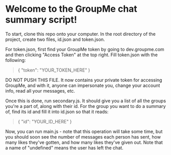 # Welcome to the GroupMe chat summary script!

To start, clone this repo onto your computer. In the root directory of the project, create two files, id.json and token.json. 

For token.json, first find your GroupMe token by going to dev.groupme.com and then clicking "Access Token" at the top right. Fill token.json with the following:

> { "token": "YOUR_TOKEN_HERE" )

DO NOT PUSH THIS FILE. It now contains your private token for accessing GroupMe, and with it, anyone can impersonate you, change your account info, read all your messages, etc.

Once this is done, run secondary.js. It should give you a list of all the groups you're a part of, along with their id. For the group you want to do a summary of, find its id and fill it into id.json so that it reads:

> { "id": "YOUR_ID_HERE" }

Now, you can run main.js - note that this operation will take some time, but you should soon see the number of messages each person has sent, how many likes they've gotten, and how many likes they've given out. Note that a name of "undefined" means the user has left the chat.